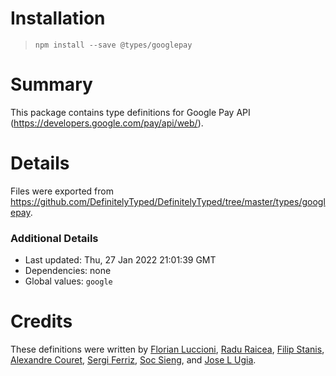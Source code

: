 # Installation
> `npm install --save @types/googlepay`

# Summary
This package contains type definitions for Google Pay API (https://developers.google.com/pay/api/web/).

# Details
Files were exported from https://github.com/DefinitelyTyped/DefinitelyTyped/tree/master/types/googlepay.

### Additional Details
 * Last updated: Thu, 27 Jan 2022 21:01:39 GMT
 * Dependencies: none
 * Global values: `google`

# Credits
These definitions were written by [Florian Luccioni](https://github.com/Fluccioni), [Radu Raicea](https://github.com/Radu-Raicea), [Filip Stanis](https://github.com/fstanis), [Alexandre Couret](https://github.com/ozotek), [Sergi Ferriz](https://github.com/mumpo), [Soc Sieng](https://github.com/socsieng), and [Jose L Ugia](https://github.com/JlUgia).
